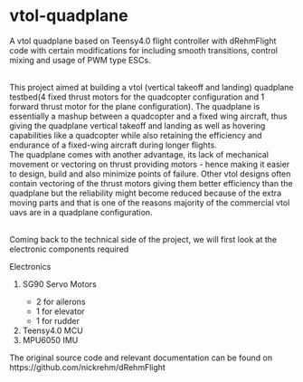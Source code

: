 # vtol-quadplane
A vtol quadplane based on Teensy4.0 flight controller with dRehmFlight code with certain modifications for including smooth transitions, control mixing and usage of PWM type ESCs. 
<br> <br>

This project aimed at building a vtol (vertical takeoff and landing) quadplane testbed(4 fixed thrust motors for the quadcopter configuration and 1 forward thrust motor for the plane configuration). The quadplane is essentially a mashup between a quadcopter and a fixed wing aircraft, thus giving the quadplane vertical takeoff and landing as well as hovering capabilities like a quadcopter while also retaining the efficiency and endurance of a fixed-wing aircraft during longer flights.
<br>
The quadplane comes with another advantage, its lack of mechanical movement or vectoring on thrust providing motors - hence making it easier to design, build and also minimize points of failure. Other vtol designs often contain vectoring of the thrust motors giving them better efficiency than the quadplane but the reliability might become reduced because of the extra moving parts and that is one of the reasons majority of the commercial vtol uavs are in a quadplane configuration.
<br><br>


Coming back to the technical side of the project, we will first look at the electronic components required
<br>
<head>Electronics</head>
<ol>
  <li> SG90 Servo Motors </li>
  <ul>
    <li>2 for ailerons</li>
    <li>1 for elevator</li>
    <li>1 for rudder</li>
  </ul>
  
  <li>Teensy4.0 MCU</li>

  <li>MPU6050 IMU</li>
</ol>
The original source code and relevant documentation can be found on https://github.com/nickrehm/dRehmFlight
